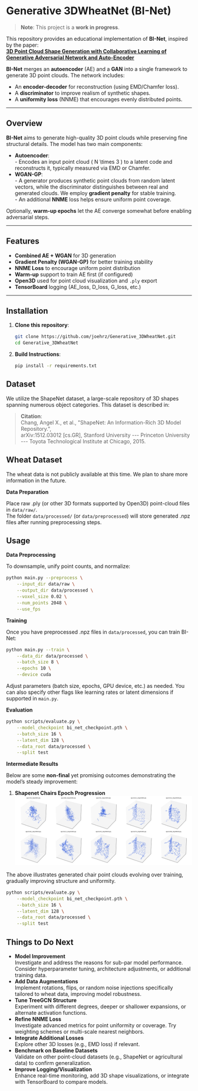 # Generative 3DWheatNet (BI-Net)

> **Note**: This project is a **work in progress**.

This repository provides an educational implementation of **BI-Net**, inspired by the paper:  
[**3D Point Cloud Shape Generation with Collaborative Learning of Generative Adversarial Network and Auto-Encoder**](https://www.mdpi.com/2072-4292/16/10/1772)

**BI-Net** merges an **autoencoder** (AE) and a **GAN** into a single framework to generate 3D point clouds. The network includes:
- An **encoder-decoder** for reconstruction (using EMD/Chamfer loss).
- A **discriminator** to improve realism of synthetic shapes.
- A **uniformity loss** (NNME) that encourages evenly distributed points.
---

## Overview

**BI-Net** aims to generate high-quality 3D point clouds while preserving fine structural details. The model has two main components:

- **Autoencoder**:  
  \- Encodes an input point cloud \( N \times 3 \) to a latent code and reconstructs it, typically measured via EMD or Chamfer.  
- **WGAN-GP**:  
  \- A generator produces synthetic point clouds from random latent vectors, while the discriminator distinguishes between real and generated clouds. We employ **gradient penalty** for stable training.  
  \- An additional **NNME** loss helps ensure uniform point coverage.  

Optionally, **warm-up epochs** let the AE converge somewhat before enabling adversarial steps.

---

## Features

- **Combined AE + WGAN** for 3D generation
- **Gradient Penalty (WGAN-GP)** for better training stability
- **NNME Loss** to encourage uniform point distribution
- **Warm-up** support to train AE first (if configured)
- **Open3D** used for point cloud visualization and `.ply` export
- **TensorBoard** logging (AE_loss, D_loss, G_loss, etc.)

---

## Installation

1. **Clone this repository**:
   ```bash
   git clone https://github.com/joehrz/Generative_3DWheatNet.git
   cd Generative_3DWheatNet

2. **Build Instructions**:
   ```bash
   pip install -r requirements.txt
   ```

## Dataset

We utilize the ShapeNet dataset, a large-scale repository of 3D shapes spanning numerous object categories. This dataset is described in:

> **Citation**:  
> Chang, Angel X., et al.,
> "ShapeNet: An Information-Rich 3D Model Repository.",  
> arXiv:1512.03012 [cs.GR], Stanford University --- Princeton University --- Toyota Technological Institute at Chicago, 2015.

## Wheat Dataset
The wheat data is not publicly available at this time. We plan to share more information in the future.

**Data Preparation**

Place raw .ply (or other 3D formats supported by Open3D) point-cloud files in `data/raw/`.  
The folder `data/processed/` (or `data/preprocessed`) will store generated .npz files after running preprocessing steps.

## Usage

**Data Preprocessing**

To downsample, unify point counts, and normalize:
```bash
python main.py --preprocess \
    --input_dir data/raw \
    --output_dir data/processed \
    --voxel_size 0.02 \
    --num_points 2048 \
    --use_fps
```

**Training**

Once you have preprocessed .npz files in `data/processed`, you can train BI-Net:
```bash
python main.py --train \
    --data_dir data/processed \
    --batch_size 8 \
    --epochs 10 \
    --device cuda
```
Adjust parameters (batch size, epochs, GPU device, etc.) as needed. You can also specify other flags like learning rates or latent dimensions if supported in `main.py`.

**Evaluation**
```bash
python scripts/evaluate.py \
    --model_checkpoint bi_net_checkpoint.pth \
    --batch_size 16 \
    --latent_dim 128 \
    --data_root data/processed \
    --split test
```

**Intermediate Results**

Below are some **non-final** yet promising outcomes demonstrating the model’s steady improvement:

1. **Shapenet Chairs Epoch Progression**  
   ![Shapenet Chairs Epoch Progression](docs/images/plantandnonplantsegmentation.png)

The above illustrates generated chair point clouds evolving over training, gradually improving structure and uniformity.

```bash
python scripts/evaluate.py \
    --model_checkpoint bi_net_checkpoint.pth \
    --batch_size 16 \
    --latent_dim 128 \
    --data_root data/processed \
    --split test
```

## Things to Do Next
- **Model Improvement**  
  Investigate and address the reasons for sub-par model performance. Consider hyperparameter tuning, architecture adjustments, or additional training data.
- **Add Data Augmentations**  
  Implement rotations, flips, or random noise injections specifically tailored to wheat data, improving model robustness.
- **Tune TreeGCN Structure**  
  Experiment with different degrees, deeper or shallower expansions, or alternate activation functions.
- **Refine NNME Loss**  
  Investigate advanced metrics for point uniformity or coverage. Try weighting schemes or multi-scale nearest neighbors.
- **Integrate Additional Losses**  
  Explore other 3D losses (e.g., EMD loss) if relevant.
- **Benchmark on Baseline Datasets**  
  Validate on other point-cloud datasets (e.g., ShapeNet or agricultural data) to confirm generalization.
- **Improve Logging/Visualization**  
  Enhance real-time monitoring, add 3D shape visualizations, or integrate with TensorBoard to compare models.